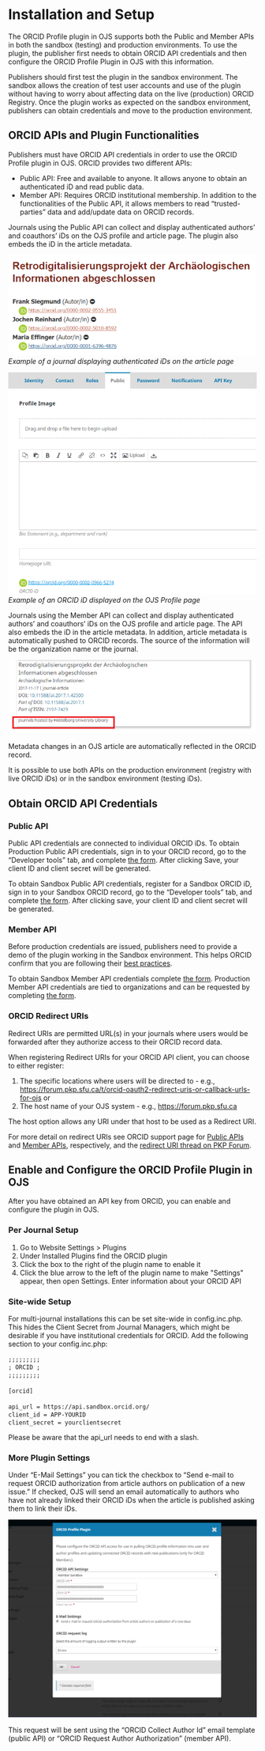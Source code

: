 # Installation and Setup

The ORCID Profile plugin in OJS supports both the Public and Member APIs in both the sandbox (testing) and production environments. To use the plugin, the publisher first needs to obtain ORCID API credentials and then configure the ORCID Profile Plugin in OJS with this information.

Publishers should first test the plugin in the sandbox environment. The sandbox allows the creation of test user accounts and use of the plugin without having to worry about affecting data on the live (production) ORCID Registry. Once the plugin works as expected on the sandbox environment, publishers can obtain credentials and move to the production environment.

## ORCID APIs and Plugin Functionalities

Publishers must have ORCID API credentials in order to use the ORCID Profile plugin in OJS. ORCID provides two different APIs:
- Public API: Free and available to anyone. It allows anyone to obtain an authenticated iD and read public data. 
- Member API: Requires ORCID institutional membership. In addition to the functionalities of the Public API, it allows members to read “trusted-parties” data and add/update data on ORCID records.

Journals using the Public API can collect and display authenticated authors’ and coauthors’ iDs on the OJS profile and article page. The plugin also embeds the iD in the article metadata.

![Image of journal displaying authenticated iDs on the article page](./assets/orcid-id-example.png)*Example of a journal displaying authenticated iDs on the article page*

![Image of an ORCID iD displayed on the OJS Profile page](./assets/user-profile-example.png)*Example of an ORCID iD displayed on the OJS Profile page*

Journals using the Member API can collect and display authenticated authors’ and coauthors’ iDs on the OJS profile and article page. The API also embeds the iD in the article metadata. In addition, article metadata is automatically pushed to ORCID records. The source of the information will be the organization name or the journal.

![Image of article metadata](./assets/orcid-article-metadata.png)

Metadata changes in an OJS article are automatically reflected in the ORCID record.

It is possible to use both APIs on the production environment (registry with live ORCID iDs) or in the sandbox environment (testing iDs).

## Obtain ORCID API Credentials

### Public API
Public API credentials are connected to individual ORCID iDs. To obtain Production Public API credentials, sign in to your ORCID record, go to the “Developer tools” tab, and complete [the form](https://support.orcid.org/hc/en-us/articles/360006897174-Register-a-public-API-client-application). After clicking Save, your client ID and client secret will be generated. 

To obtain Sandbox Public API credentials, register for a Sandbox ORCID iD, sign in to your Sandbox ORCID record, go to the “Developer tools” tab, and complete [the form](https://support.orcid.org/hc/en-us/articles/360006897174-Register-a-public-API-client-application). After clicking save, your client ID and client secret will be generated.

### Member API
Before production credentials are issued, publishers need to provide a demo of the plugin working in the Sandbox environment. This helps ORCID confirm that you are following their [best practices](https://members.orcid.org/api/member-api-credentials-check-list).

To obtain Sandbox Member API credentials complete [the form](https://orcid.org/content/register-client-application-sandbox). Production Member API credentials are tied to organizations and can be requested by completing [the form](https://orcid.org/content/register-client-application-production-trusted-party). 

### ORCID Redirect URIs
Redirect URIs are permitted URL(s) in your journals where users would be forwarded after they authorize access to their ORCID record data.

When registering Redirect URIs for your ORCID API client, you can choose to either register:
1. The specific locations where users will be directed to - e.g., https://forum.pkp.sfu.ca/t/orcid-oauth2-redirect-uris-or-callback-urls-for-ojs
or
2. The host name of your OJS system - e.g., https://forum.pkp.sfu.ca

The host option allows any URI under that host to be used as a Redirect URI. 

For more detail on redirect URIs see ORCID support page for [Public APIs](https://support.orcid.org/hc/en-us/articles/360006897174-Register-a-public-API-client-application) and [Member APIs](https://support.orcid.org/hc/en-us/articles/360006973913), respectively, and the [redirect URI thread on PKP Forum](https://forum.pkp.sfu.ca/t/orcid-oauth2-redirect-uris-or-callback-urls-for-ojs).

## Enable and Configure the ORCID Profile Plugin in OJS

After you have obtained an API key from ORCID, you can enable and configure the plugin in OJS.

### Per Journal Setup
1. Go to Website Settings > Plugins
2. Under Installed Plugins find the ORCID plugin
3. Click the box to the right of the plugin name to enable it
4. Click the blue arrow to the left of the plugin name to make "Settings" appear, then open Settings. 
Enter information about your ORCID API

### Site-wide Setup
For multi-journal installations this can be set site-wide in config.inc.php. This hides the Client Secret from Journal Managers, which might be desirable if you have institutional credentials for ORCID. Add the following section to your config.inc.php:
```
;;;;;;;;;
; ORCID ;
;;;;;;;;;

[orcid]

api_url = https://api.sandbox.orcid.org/
client_id = APP-YOURID
client_secret = yourclientsecret
```
Please be aware that the api_url needs to end with a slash.

### More Plugin Settings
Under “E-Mail Settings” you can tick the checkbox to “Send e-mail to request ORCID authorization from article authors on publication of a new issue.” If checked, OJS will send an email automatically to authors who have not already linked their ORCID iDs when the article is published asking them to link their iDs.

![Image of plugin configuration](./assets/configure-orcid-plugin.png)

This request will be sent using the “ORCID Collect Author Id” email template (public API) or “ORCID Request Author Authorization” (member API).
